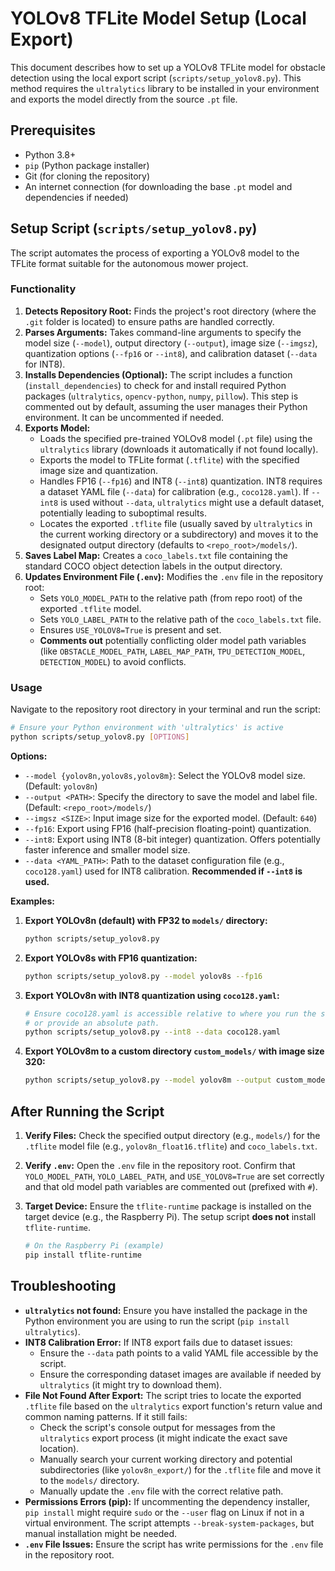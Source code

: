 # YOLOv8 TFLite Model Setup (Local Export)

This document describes how to set up a YOLOv8 TFLite model for obstacle detection using the local export script (`scripts/setup_yolov8.py`). This method requires the `ultralytics` library to be installed in your environment and exports the model directly from the source `.pt` file.

## Prerequisites

- Python 3.8+
- `pip` (Python package installer)
- Git (for cloning the repository)
- An internet connection (for downloading the base `.pt` model and dependencies if needed)

## Setup Script (`scripts/setup_yolov8.py`)

The script automates the process of exporting a YOLOv8 model to the TFLite format suitable for the autonomous mower project.

### Functionality

1.  **Detects Repository Root:** Finds the project's root directory (where the `.git` folder is located) to ensure paths are handled correctly.
2.  **Parses Arguments:** Takes command-line arguments to specify the model size (`--model`), output directory (`--output`), image size (`--imgsz`), quantization options (`--fp16` or `--int8`), and calibration dataset (`--data` for INT8).
3.  **Installs Dependencies (Optional):** The script includes a function (`install_dependencies`) to check for and install required Python packages (`ultralytics`, `opencv-python`, `numpy`, `pillow`). This step is commented out by default, assuming the user manages their Python environment. It can be uncommented if needed.
4.  **Exports Model:**
    - Loads the specified pre-trained YOLOv8 model (`.pt` file) using the `ultralytics` library (downloads it automatically if not found locally).
    - Exports the model to TFLite format (`.tflite`) with the specified image size and quantization.
    - Handles FP16 (`--fp16`) and INT8 (`--int8`) quantization. INT8 requires a dataset YAML file (`--data`) for calibration (e.g., `coco128.yaml`). If `--int8` is used without `--data`, `ultralytics` might use a default dataset, potentially leading to suboptimal results.
    - Locates the exported `.tflite` file (usually saved by `ultralytics` in the current working directory or a subdirectory) and moves it to the designated output directory (defaults to `<repo_root>/models/`).
5.  **Saves Label Map:** Creates a `coco_labels.txt` file containing the standard COCO object detection labels in the output directory.
6.  **Updates Environment File (`.env`):** Modifies the `.env` file in the repository root:
    - Sets `YOLO_MODEL_PATH` to the relative path (from repo root) of the exported `.tflite` model.
    - Sets `YOLO_LABEL_PATH` to the relative path of the `coco_labels.txt` file.
    - Ensures `USE_YOLOV8=True` is present and set.
    - **Comments out** potentially conflicting older model path variables (like `OBSTACLE_MODEL_PATH`, `LABEL_MAP_PATH`, `TPU_DETECTION_MODEL`, `DETECTION_MODEL`) to avoid conflicts.

### Usage

Navigate to the repository root directory in your terminal and run the script:

```bash
# Ensure your Python environment with 'ultralytics' is active
python scripts/setup_yolov8.py [OPTIONS]
```

**Options:**

- `--model {yolov8n,yolov8s,yolov8m}`: Select the YOLOv8 model size. (Default: `yolov8n`)
- `--output <PATH>`: Specify the directory to save the model and label file. (Default: `<repo_root>/models/`)
- `--imgsz <SIZE>`: Input image size for the exported model. (Default: `640`)
- `--fp16`: Export using FP16 (half-precision floating-point) quantization.
- `--int8`: Export using INT8 (8-bit integer) quantization. Offers potentially faster inference and smaller model size.
- `--data <YAML_PATH>`: Path to the dataset configuration file (e.g., `coco128.yaml`) used for INT8 calibration. **Recommended if `--int8` is used.**

**Examples:**

1.  **Export YOLOv8n (default) with FP32 to `models/` directory:**

    ```bash
    python scripts/setup_yolov8.py
    ```

2.  **Export YOLOv8s with FP16 quantization:**

    ```bash
    python scripts/setup_yolov8.py --model yolov8s --fp16
    ```

3.  **Export YOLOv8n with INT8 quantization using `coco128.yaml`:**

    ```bash
    # Ensure coco128.yaml is accessible relative to where you run the script
    # or provide an absolute path.
    python scripts/setup_yolov8.py --int8 --data coco128.yaml
    ```

4.  **Export YOLOv8m to a custom directory `custom_models/` with image size 320:**

    ```bash
    python scripts/setup_yolov8.py --model yolov8m --output custom_models --imgsz 320
    ```

## After Running the Script

1.  **Verify Files:** Check the specified output directory (e.g., `models/`) for the `.tflite` model file (e.g., `yolov8n_float16.tflite`) and `coco_labels.txt`.
2.  **Verify `.env`:** Open the `.env` file in the repository root. Confirm that `YOLO_MODEL_PATH`, `YOLO_LABEL_PATH`, and `USE_YOLOV8=True` are set correctly and that old model path variables are commented out (prefixed with `#`).
3.  **Target Device:** Ensure the `tflite-runtime` package is installed on the target device (e.g., the Raspberry Pi). The setup script **does not** install `tflite-runtime`.

    ```bash
    # On the Raspberry Pi (example)
    pip install tflite-runtime
    ```

## Troubleshooting

- **`ultralytics` not found:** Ensure you have installed the package in the Python environment you are using to run the script (`pip install ultralytics`).
- **INT8 Calibration Error:** If INT8 export fails due to dataset issues:
  - Ensure the `--data` path points to a valid YAML file accessible by the script.
  - Ensure the corresponding dataset images are available if needed by `ultralytics` (it might try to download them).
- **File Not Found After Export:** The script tries to locate the exported `.tflite` file based on the `ultralytics` export function's return value and common naming patterns. If it still fails:
  - Check the script's console output for messages from the `ultralytics` export process (it might indicate the exact save location).
  - Manually search your current working directory and potential subdirectories (like `yolov8n_export/`) for the `.tflite` file and move it to the `models/` directory.
  - Manually update the `.env` file with the correct relative path.
- **Permissions Errors (pip):** If uncommenting the dependency installer, `pip install` might require `sudo` or the `--user` flag on Linux if not in a virtual environment. The script attempts `--break-system-packages`, but manual installation might be needed.
- **`.env` File Issues:** Ensure the script has write permissions for the `.env` file in the repository root.
